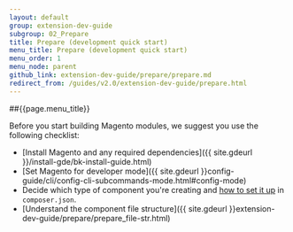 ```yaml
---
layout: default
group: extension-dev-guide
subgroup: 02_Prepare
title: Prepare (development quick start)
menu_title: Prepare (development quick start)
menu_order: 1
menu_node: parent
github_link: extension-dev-guide/prepare/prepare.md
redirect_from: /guides/v2.0/extension-dev-guide/prepare.html
---
```


##{{page.menu_title}}

Before you start building Magento modules, we suggest you use the following checklist:

*	[Install Magento and any required dependencies]({{ site.gdeurl }}/install-gde/bk-install-guide.html)
*	[Set Magento for developer mode]({{ site.gdeurl }}config-guide/cli/config-cli-subcommands-mode.html#config-mode)
*	Decide which type of component you're creating and <a href="{{ site.gdeurl }}extension-dev-guide/build/composer-integration.html">how to set it up</a> in `composer.json`.
*	[Understand the component file structure]({{ site.gdeurl }}extension-dev-guide/prepare/prepare_file-str.html)

